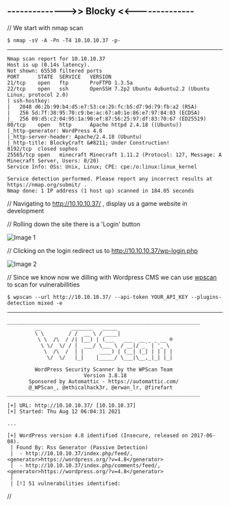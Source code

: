 ## -------------->> Blocky <<--------------

// We start with nmap scan

    $ nmap -sV -A -Pn -T4 10.10.10.37 -p-
-----------

    Nmap scan report for 10.10.10.37
    Host is up (0.14s latency).
    Not shown: 65530 filtered ports
    PORT      STATE  SERVICE   VERSION
    21/tcp    open   ftp       ProFTPD 1.3.5a
    22/tcp    open   ssh       OpenSSH 7.2p2 Ubuntu 4ubuntu2.2 (Ubuntu Linux; protocol 2.0)
    | ssh-hostkey: 
    |   2048 d6:2b:99:b4:d5:e7:53:ce:2b:fc:b5:d7:9d:79:fb:a2 (RSA)
    |   256 5d:7f:38:95:70:c9:be:ac:67:a0:1e:86:e7:97:84:03 (ECDSA)
    |_  256 09:d5:c2:04:95:1a:90:ef:87:56:25:97:df:83:70:67 (ED25519)
    80/tcp    open   http      Apache httpd 2.4.18 ((Ubuntu))
    |_http-generator: WordPress 4.8
    |_http-server-header: Apache/2.4.18 (Ubuntu)
    |_http-title: BlockyCraft &#8211; Under Construction!
    8192/tcp  closed sophos
    25565/tcp open   minecraft Minecraft 1.11.2 (Protocol: 127, Message: A Minecraft Server, Users: 0/20)
    Service Info: OSs: Unix, Linux; CPE: cpe:/o:linux:linux_kernel

    Service detection performed. Please report any incorrect results at https://nmap.org/submit/ .
    Nmap done: 1 IP address (1 host up) scanned in 184.05 seconds

// Navigating to http://10.10.10.37/ , display us a game website in development

// Rolling down the site there is a 'Login' button

![Image 1]()

// Clicking on the login redirect us to http://10.10.10.37/wp-login.php

![Image 2]()

// Since we know now we dilling with Wordpress CMS we can use [wpscan](https://wpscan.com/wordpress-security-scanner) to scan for vulnerabillities

    $ wpscan --url http://10.10.10.37/ --api-token YOUR_API_KEY --plugins-detection mixed -e
-----

    _______________________________________________________________
             __          _______   _____
             \ \        / /  __ \ / ____|
              \ \  /\  / /| |__) | (___   ___  __ _ _ __ ®
               \ \/  \/ / |  ___/ \___ \ / __|/ _` | '_ \
                \  /\  /  | |     ____) | (__| (_| | | | |
                 \/  \/   |_|    |_____/ \___|\__,_|_| |_|

             WordPress Security Scanner by the WPScan Team
                             Version 3.8.18
           Sponsored by Automattic - https://automattic.com/
           @_WPScan_, @ethicalhack3r, @erwan_lr, @firefart
    _______________________________________________________________

    [+] URL: http://10.10.10.37/ [10.10.10.37]
    [+] Started: Thu Aug 12 06:04:31 2021
    
    ...

    [+] WordPress version 4.8 identified (Insecure, released on 2017-06-08).
     | Found By: Rss Generator (Passive Detection)
     |  - http://10.10.10.37/index.php/feed/, <generator>https://wordpress.org/?v=4.8</generator>
     |  - http://10.10.10.37/index.php/comments/feed/, <generator>https://wordpress.org/?v=4.8</generator>
     |
     | [!] 51 vulnerabilities identified:

// 






